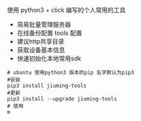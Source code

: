 使用 python3  + click  编写的个人常用的工具  

* 简易批量管理服务器
* 在线备份配置 tools 配置  
* 建议http共享目录
* 获取设备基本信息 
* 快速初始化本地常用sdk  


```shell script
# ubuntu 使用python3 版本的pip 名字默认为pip3 
#安装
pip3 install jiuming-tools
#更新
pip3 install --upgrade jiuming-tools
# 使用
m
```